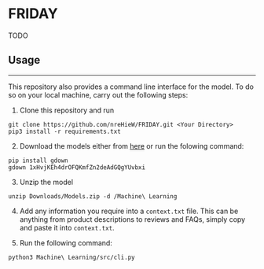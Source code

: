 # FRIDAY

TODO



## Usage
-----
This repository also provides a command line interface for the model. To do so on your local machine, carry out the following steps:

1. Clone this repository and run 
```
git clone https://github.com/nreHieW/FRIDAY.git <Your Directory>
pip3 install -r requirements.txt
```

2. Download the models either from [here](https://drive.google.com/file/d/1xHvjKEh4drOFQKmfZn2deAdGQgYUvbxi/view?usp=share_link) or run the folowing command:
```
pip install gdown
gdown 1xHvjKEh4drOFQKmfZn2deAdGQgYUvbxi
```

3. Unzip the model 
```
unzip Downloads/Models.zip -d /Machine\ Learning
```

4. Add any information you require into a `context.txt` file. This can be anything from product descriptions to reviews and FAQs, simply copy and paste it into `context.txt`. 

5. Run the following command:
```
python3 Machine\ Learning/src/cli.py
```
